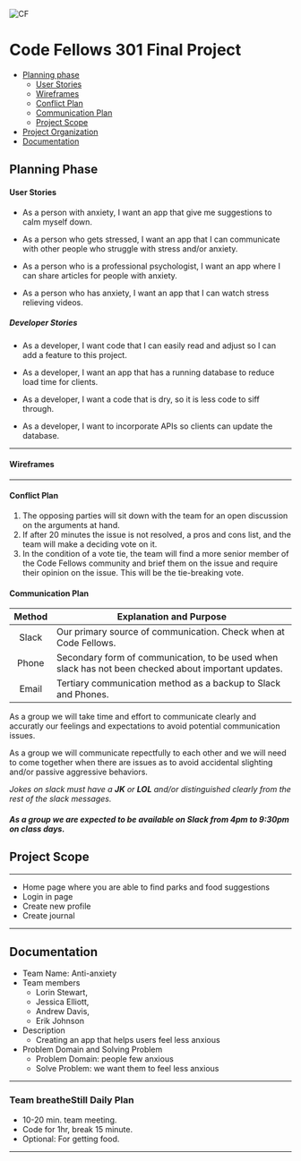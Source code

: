 ![CF](https://i.imgur.com/7v5ASc8.png)
# Code Fellows 301 Final Project

<a id="top"></a>

- [Planning phase](#planning-phase)
  - [User Stories](#user-stories)
  - [Wireframes](#wireframes)
  - [Conflict Plan](#conflict-plan)
  - [Communication Plan](#communication)
  - [Project Scope](#project-scope)
- [Project Organization](#project-organization)
- [Documentation](#documentation)

<a id="planning-phase"></a>
## Planning Phase

#### <a id="user-stories">User Stories</a>

* As a person with anxiety, I want an app that give me suggestions to calm myself down.

* As a person who gets stressed, I want an app that I can communicate with other people who struggle with stress and/or anxiety. 

* As a person who is a professional psychologist, I want an app where I can share articles for people with anxiety.

* As a person who has anxiety, I want an app that I can watch stress relieving videos.
 
##### Developer Stories

* As a developer, I want code that I can easily read and adjust so I can add a feature to this project.

* As a developer, I want an app that has a running database to reduce load time for clients.

* As a developer, I want a code that is dry, so it is less code to siff through.

* As a developer, I want to incorporate APIs so clients can update the database.

___

#### <a id="wireframes">Wireframes</a>

___

#### <a id="conflict-plan">Conflict Plan</a>

1. The opposing parties will sit down with the team for an open discussion on the arguments at hand.
2. If after 20 minutes the issue is not resolved, a pros and cons list, and the team will make  a deciding vote on it.
3. In the condition of a vote tie, the team will find a more senior member of the Code Fellows community and brief them on the issue and require their opinion on the issue. This will be the tie-breaking vote. 

#### <a id="communication">Communication Plan</a>


| Method | Explanation and Purpose  |
|:-----:|---|
| Slack |Our primary source of communication. Check when at Code Fellows.  |
| Phone |Secondary form of communication, to be used when slack has not been checked about important updates.  |
| Email |Tertiary communication method as a backup to Slack and Phones.  |

As a group we will take time and effort to communicate clearly and accuratly our feelings and expectations to avoid potential communication issues.

As a group we will communicate repectfully to each other and we will need to come together when there are issues as to avoid accidental slighting and/or passive aggressive behaviors.

_Jokes on slack must have a **JK** or **LOL** and/or distinguished clearly from the rest of the slack messages._

##### As a group we are expected to be available on **Slack** from 4pm to 9:30pm on class days.

## <a id="project-scope">Project Scope</a>

____

* Home page where you are able to find parks and food suggestions
* Login in page
* Create new profile
* Create journal

___

<a id="documentation"></a>
## Documentation

- Team Name: Anti-anxiety
- Team members
    - Lorin Stewart, 
    - Jessica Elliott, 
    - Andrew Davis, 
    - Erik Johnson 
- Description
    - Creating an app that helps users feel less anxious
- Problem Domain and Solving Problem
    - Problem Domain: people few anxious
    - Solve Problem: we want them to feel less anxious

---

### Team breatheStill Daily Plan

* 10-20 min. team meeting.
* Code for 1hr, break 15 minute.
* Optional: For getting food.

---